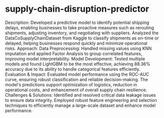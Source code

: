 # supply-chain-disruption-predictor
Description: Developed a predictive model to identify potential shipping delays, enabling businesses to take proactive measures such as rerouting shipments, adjusting inventory, and negotiating with suppliers.
Analyzed the DataCoSupplyChainDataset from Kaggle to classify shipments as on-time or delayed, helping businesses respond quickly and minimize operational risks.
Approach: Data Preprocessing: Handled missing values using KNN imputation and applied Factor Analysis to group correlated features, improving model interpretability.
Model Development: Tested multiple models and found LightGBM to be the most effective, achieving 88.36% accuracy due to its ability to handle categorical features efficiently.
Evaluation & Impact: Evaluated model performance using the ROC-AUC curve, ensuring robust classification and reliable decision-making. The model's predictions support optimization of logistics, reduction in operational costs, and enhancement of overall supply chain resilience.
Challenges & Solutions: Identified and resolved critical data leakage issues to ensure data integrity. Employed robust feature engineering and selection techniques to efficiently manage a large-scale dataset and enhance model performance.

